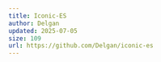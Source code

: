 ```yaml
---
title: Iconic-ES
author: Delgan
updated: 2025-07-05
size: 109
url: https://github.com/Delgan/iconic-es
---
```

